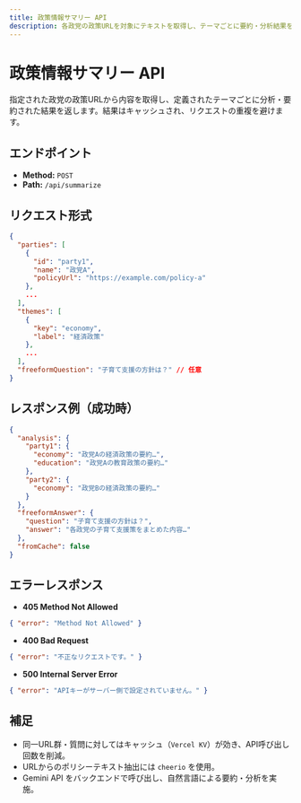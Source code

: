 ```yaml
---
title: 政策情報サマリー API
description: 各政党の政策URLを対象にテキストを取得し、テーマごとに要約・分析結果を返すAPI
---
```


# 政策情報サマリー API

指定された政党の政策URLから内容を取得し、定義されたテーマごとに分析・要約された結果を返します。結果はキャッシュされ、リクエストの重複を避けます。

## エンドポイント

- **Method:** `POST`
- **Path:** `/api/summarize`

## リクエスト形式

```json
{
  "parties": [
    {
      "id": "party1",
      "name": "政党A",
      "policyUrl": "https://example.com/policy-a"
    },
    ...
  ],
  "themes": [
    {
      "key": "economy",
      "label": "経済政策"
    },
    ...
  ],
  "freeformQuestion": "子育て支援の方針は？" // 任意
}
```

## レスポンス例（成功時）

```json
{
  "analysis": {
    "party1": {
      "economy": "政党Aの経済政策の要約…",
      "education": "政党Aの教育政策の要約…"
    },
    "party2": {
      "economy": "政党Bの経済政策の要約…"
    }
  },
  "freeformAnswer": {
    "question": "子育て支援の方針は？",
    "answer": "各政党の子育て支援策をまとめた内容…"
  },
  "fromCache": false
}
```

## エラーレスポンス

- **405 Method Not Allowed**

```json
{ "error": "Method Not Allowed" }
```

- **400 Bad Request**

```json
{ "error": "不正なリクエストです。" }
```

- **500 Internal Server Error**

```json
{ "error": "APIキーがサーバー側で設定されていません。" }
```

## 補足

- 同一URL群・質問に対してはキャッシュ（`Vercel KV`）が効き、API呼び出し回数を削減。
- URLからのポリシーテキスト抽出には `cheerio` を使用。
- Gemini API をバックエンドで呼び出し、自然言語による要約・分析を実施。
